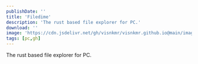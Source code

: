 ```yaml
---
publishDate: ''
title: 'Filedime'
description: 'The rust based file explorer for PC.'
download: ''
image: 'https://cdn.jsdelivr.net/gh/visnkmr/visnkmr.github.io@main/images'
tags: [pc,gh]
---
```


The rust based file explorer for PC.
